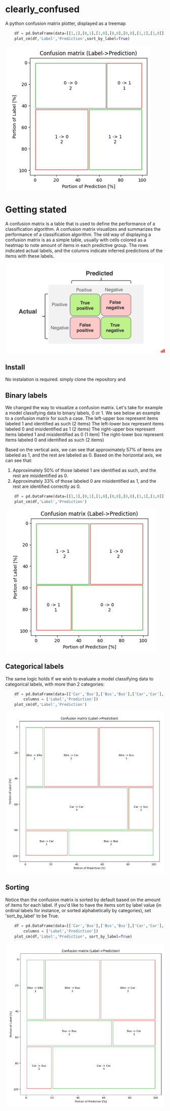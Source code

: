 # clearly_confused
A python confusion matrix plotter, displayed as a treemap

```python
    df = pd.DataFrame(data=[[1,1],[0,1],[1,0],[0,0],[0,0],[1,1],[1,0]], columns = ['Label','Prediction'])
    plot_cm(df,'Label','Prediction',sort_by_label=True)
```

![binary label, sorted alphabetically](https://github.com/shemla/clearly_confused/blob/main/assets/binary_label_sorted_by_label.PNG?raw=true)

# Getting stated
A confusion matrix is a table that is used to define the performance of a classification algorithm. A confusion matrix visualizes and summarizes the performance of a classification algorithm.
The old way of displaying a confusion matrix is as a simple table, usually with cells colored as a heatmap to note amount of items in each predictive group. The rows indicated actual labels, and the columns indicate inferred predictions of the items with these labels.

![confusion matrix](https://github.com/shemla/clearly_confused/blob/main/assets/cm_old.png?raw=true)

## Install
No instalation is required. simply clone the repository and 
## Binary labels
We changed the way to visualize a confusion matrix.
Let's take for example a model classifying data to binary labels, 0 or 1. We see below an example to a confusion matrix for such a case.
The left-upper box represent items labeled 1 and identified as such (2 items)
The left-lower box represent items labeled 0 and misidentified as 1 (2 items)
The right-upper box represent items labeled 1 and misidentified as 0 (1 item)
The right-lower box represent items labeled 0 and identified as such (2 items)

Based on the vertical axis, we can see that approximately 57% of items are labeled as 1, and the rest are labeled as 0.
Based on the horizontal axis, we can see that: 
1. Approximately 50% of those labeled 1 are identified as such, and the rest are misidentified as 0.
2. Approximately 33% of those labeled 0 are misidentified as 1, and the rest are identified correctly as 0.

```python
    df = pd.DataFrame(data=[[1,1],[0,1],[1,0],[0,0],[0,0],[1,1],[1,0]], columns = ['Label','Prediction'])
    plot_cm(df,'Label','Prediction')
```

![binary_label](https://github.com/shemla/clearly_confused/blob/main/assets/binary_label.PNG?raw=true)

## Categorical labels
The same logic holds if we wish to evaluate a model classifying data to categorical labels, with more than 2 categories:

```python
    df = pd.DataFrame(data=[['Car','Bus'],['Bus','Bus'],['Car','Car'],['Bus','Bus'],['Car','Car'],['Bike','Car'],['Bike','Bus'],['Car','Car'],['Bike','Car'],['Bike','Bus'],['Car','Car'],['Bike','Car'],['Bike','Bus'],['Bike','Bike'],['Bus','Car']],
        columns = ['Label','Prediction'])
    plot_cm(df,'Label','Prediction')
```

![categorical_label](https://github.com/shemla/clearly_confused/blob/main/assets/categorical_label.PNG?raw=true)

## Sorting
Notice than the confusion matrix is sorted by default based on the amount of items for each label. 
If you'd like to have the items sort by label value (in ordinal labels for instance, or sorted alphabetically by categories), set 'sort_by_label' to be True.

```python
    df = pd.DataFrame(data=[['Car','Bus'],['Bus','Bus'],['Car','Car'],['Bus','Bus'],['Car','Car'],['Bike','Car'],['Bike','Bus'],['Car','Car'],['Bike','Car'],['Bike','Bus'],['Car','Car'],['Bike','Car'],['Bike','Bus'],['Bike','Bike'],['Bus','Car']],
        columns = ['Label','Prediction'])
    plot_cm(df,'Label','Prediction', sort_by_label=True)
```

![categorical_label sorted alphabetically](https://github.com/shemla/clearly_confused/blob/main/assets/categorical_label_sorted_by_label.PNG?raw=true)


